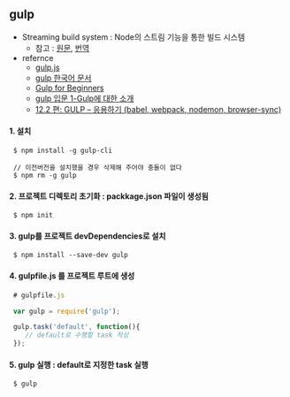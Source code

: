 ## gulp
 - Streaming build system : Node의 스트림 기능을 통한 빌드 시스템
 	- 참고 : [원문](http://neethack.com/2013/12/understand-node-stream-what-i-learned-when-fixing-aws-sdk-bug/), [번역](http://programmingsummaries.tistory.com/363)
 - refernce
	- [gulp.js](http://gulpjs.com/)
	- [gulp 한국어 문서](https://github.com/preco21/gulp-docs-ko)
	- [Gulp for Beginners](https://css-tricks.com/gulp-for-beginners/)
	- [gulp 입문 1-Gulp에 대한 소개](http://programmingsummaries.tistory.com/356)
	- [12.2 편: GULP – 응용하기 (babel, webpack, nodemon, browser-sync)](https://velopert.com/1456)

#### 1. 설치

```
 $ npm install -g gulp-cli

 // 이전버전을 설치했을 경우 삭제해 주어야 충돌이 없다
 $ npm rm -g gulp
```

#### 2. 프로젝트 디렉토리 초기화 : packkage.json 파일이 생성됨

```
 $ npm init
```

#### 3. gulp를 프로젝트 devDependencies로 설치

```
 $ npm install --save-dev gulp
```

#### 4. gulpfile.js 를 프로젝트 루트에 생성
```javascript
 # gulpfile.js

 var gulp = require('gulp');

 gulp.task('default', function(){
	// default로 수행할 task 작성
 });
```

#### 5. gulp 실행 : default로 지정한 task 실행
```
 $ gulp 
```
